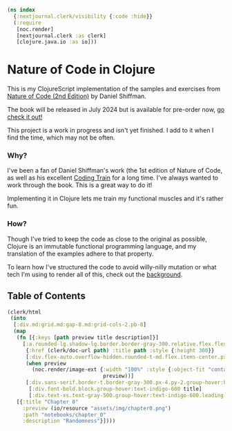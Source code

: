 ```clojure
(ns index
  {:nextjournal.clerk/visibility {:code :hide}}
  (:require
   [noc.render]
   [nextjournal.clerk :as clerk]
   [clojure.java.io :as io]))
```

# Nature of Code in Clojure

This is my ClojureScript implementation of the samples and exercises from [Nature of Code (2nd Edition)][noc2] by Daniel Shiffman.

The book will be released in July 2024 but is available for pre-order now, [go check it out!][noc2]

[noc2]: https://github.com/nature-of-code/noc-book-2

This project is a work in progress and isn't yet finished. I add to it when I find the time, which may not be often.


### Why?

I've been a fan of Daniel Shiffman's work (the 1st edition of Nature of Code, as well as his excellent [Coding Train](https://thecodingtrain.com/) for a long time.  I've always wanted to work through the book. This is a great way to do it!

Implementing it in Clojure lets me train my functional muscles and it's rather fun.

### How?

Though I've tried to keep the code as close to the original as possible, Clojure is an immutable functional programming language, and my translation of the examples adhere to that property.

To learn how I've structured the code to avoid willy-nilly mutation or what tech I'm using to render all of this, check out the [background](notebooks/background).

## Table of Contents

```clojure
(clerk/html
 (into
  [:div.md:grid.md:gap-8.md:grid-cols-2.pb-8]
  (map
   (fn [{:keys [path preview title description]}]
     [:a.rounded-lg.shadow-lg.border.border-gray-300.relative.flex.flex-col.hover:border-indigo-600.group.mb-8.md:mb-0
      {:href (clerk/doc-url path) :title path :style {:height 300}}
      [:div.flex-auto.overflow-hidden.rounded-t-md.flex.items-center.px-3.py-4
      (when preview
        (noc.render/image-ext {:width "100%" :style {:object-fit "contain"}}
                               preview))]
      [:div.sans-serif.border-t.border-gray-300.px-4.py-2.group-hover:border-indigo-600
       [:div.font-bold.block.group-hover:text-indigo-600 title]
       [:div.text-xs.text-gray-500.group-hover:text-indigo-600.leading-normal description]]])
   [{:title "Chapter 0"
     :preview (io/resource "assets/img/chapter0.png")
     :path "notebooks/chapter_0"
     :description "Randomness"}])))
```
